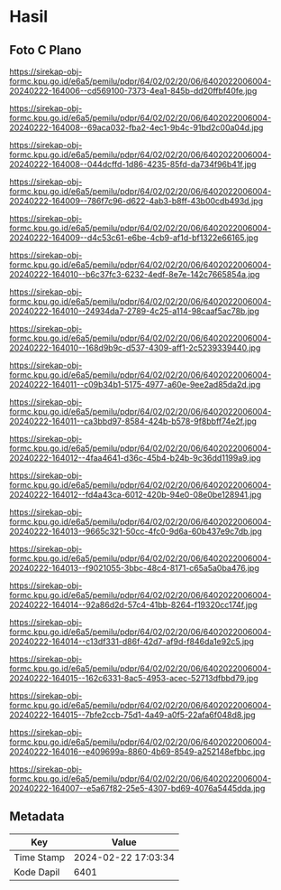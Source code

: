 # Hasil

## Foto C Plano

https://sirekap-obj-formc.kpu.go.id/e6a5/pemilu/pdpr/64/02/02/20/06/6402022006004-20240222-164006--cd569100-7373-4ea1-845b-dd20ffbf40fe.jpg

https://sirekap-obj-formc.kpu.go.id/e6a5/pemilu/pdpr/64/02/02/20/06/6402022006004-20240222-164008--69aca032-fba2-4ec1-9b4c-91bd2c00a04d.jpg

https://sirekap-obj-formc.kpu.go.id/e6a5/pemilu/pdpr/64/02/02/20/06/6402022006004-20240222-164008--044dcffd-1d86-4235-85fd-da734f96b41f.jpg

https://sirekap-obj-formc.kpu.go.id/e6a5/pemilu/pdpr/64/02/02/20/06/6402022006004-20240222-164009--786f7c96-d622-4ab3-b8ff-43b00cdb493d.jpg

https://sirekap-obj-formc.kpu.go.id/e6a5/pemilu/pdpr/64/02/02/20/06/6402022006004-20240222-164009--d4c53c61-e6be-4cb9-af1d-bf1322e66165.jpg

https://sirekap-obj-formc.kpu.go.id/e6a5/pemilu/pdpr/64/02/02/20/06/6402022006004-20240222-164010--b6c37fc3-6232-4edf-8e7e-142c7665854a.jpg

https://sirekap-obj-formc.kpu.go.id/e6a5/pemilu/pdpr/64/02/02/20/06/6402022006004-20240222-164010--24934da7-2789-4c25-a114-98caaf5ac78b.jpg

https://sirekap-obj-formc.kpu.go.id/e6a5/pemilu/pdpr/64/02/02/20/06/6402022006004-20240222-164010--168d9b9c-d537-4309-aff1-2c5239339440.jpg

https://sirekap-obj-formc.kpu.go.id/e6a5/pemilu/pdpr/64/02/02/20/06/6402022006004-20240222-164011--c09b34b1-5175-4977-a60e-9ee2ad85da2d.jpg

https://sirekap-obj-formc.kpu.go.id/e6a5/pemilu/pdpr/64/02/02/20/06/6402022006004-20240222-164011--ca3bbd97-8584-424b-b578-9f8bbff74e2f.jpg

https://sirekap-obj-formc.kpu.go.id/e6a5/pemilu/pdpr/64/02/02/20/06/6402022006004-20240222-164012--4faa4641-d36c-45b4-b24b-9c36dd1199a9.jpg

https://sirekap-obj-formc.kpu.go.id/e6a5/pemilu/pdpr/64/02/02/20/06/6402022006004-20240222-164012--fd4a43ca-6012-420b-94e0-08e0be128941.jpg

https://sirekap-obj-formc.kpu.go.id/e6a5/pemilu/pdpr/64/02/02/20/06/6402022006004-20240222-164013--9665c321-50cc-4fc0-9d6a-60b437e9c7db.jpg

https://sirekap-obj-formc.kpu.go.id/e6a5/pemilu/pdpr/64/02/02/20/06/6402022006004-20240222-164013--f9021055-3bbc-48c4-8171-c65a5a0ba476.jpg

https://sirekap-obj-formc.kpu.go.id/e6a5/pemilu/pdpr/64/02/02/20/06/6402022006004-20240222-164014--92a86d2d-57c4-41bb-8264-f19320cc174f.jpg

https://sirekap-obj-formc.kpu.go.id/e6a5/pemilu/pdpr/64/02/02/20/06/6402022006004-20240222-164014--c13df331-d86f-42d7-af9d-f846da1e92c5.jpg

https://sirekap-obj-formc.kpu.go.id/e6a5/pemilu/pdpr/64/02/02/20/06/6402022006004-20240222-164015--162c6331-8ac5-4953-acec-52713dfbbd79.jpg

https://sirekap-obj-formc.kpu.go.id/e6a5/pemilu/pdpr/64/02/02/20/06/6402022006004-20240222-164015--7bfe2ccb-75d1-4a49-a0f5-22afa6f048d8.jpg

https://sirekap-obj-formc.kpu.go.id/e6a5/pemilu/pdpr/64/02/02/20/06/6402022006004-20240222-164016--e409699a-8860-4b69-8549-a252148efbbc.jpg

https://sirekap-obj-formc.kpu.go.id/e6a5/pemilu/pdpr/64/02/02/20/06/6402022006004-20240222-164007--e5a67f82-25e5-4307-bd69-4076a5445dda.jpg


## Metadata

| Key        | Value               |
| ---------- | ------------------- |
| Time Stamp | 2024-02-22 17:03:34 |
| Kode Dapil | 6401                |



